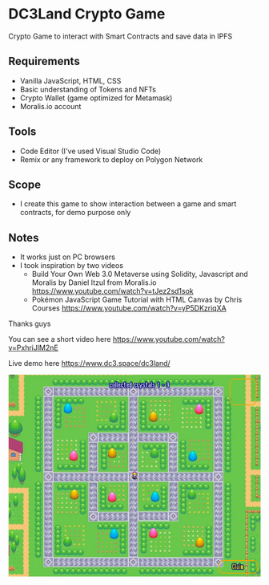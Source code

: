# DC3Land Crypto Game
Crypto Game to interact with Smart Contracts and save data in IPFS

## Requirements
- Vanilla JavaScript, HTML, CSS
- Basic understanding of Tokens and NFTs
- Crypto Wallet (game optimized for Metamask)
- Moralis.io account
## Tools
- Code Editor (I've used Visual Studio Code)
- Remix or any framework to deploy on Polygon Network
## Scope
- I create this game to show interaction between a game and smart contracts, for demo purpose only
## Notes
- It works just on PC browsers
- I took inspiration by two videos 
	- Build Your Own Web 3.0 Metaverse using Solidity, Javascript and Moralis by Daniel Itzul from Moralis.io 
	  https://www.youtube.com/watch?v=tJez2sd1sok
	- Pokémon JavaScript Game Tutorial with HTML Canvas by Chris Courses
	  https://www.youtube.com/watch?v=yP5DKzriqXA
	  
Thanks guys

You can see a short video here https://www.youtube.com/watch?v=PxhriJlM2nE

Live demo here https://www.dc3.space/dc3land/

![DC3Land](DC3Land.png?raw=true)
